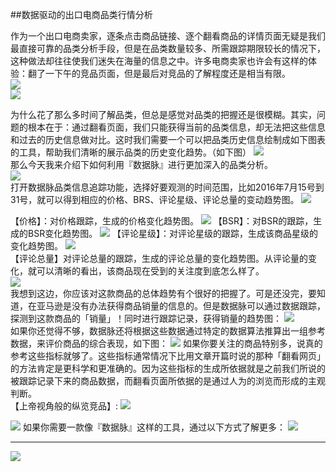 ##数据驱动的出口电商品类行情分析

作为一个出口电商卖家，逐条点击商品链接、逐个翻看商品的详情页面无疑是我们最直接可靠的品类分析手段，但是在品类数量较多、所需跟踪期限较长的情况下，这种做法却往往使我们迷失在海量的信息之中。许多电商卖家也许会有这样的体验：翻了一下午的竞品页面，但是最后对竞品的了解程度还是相当有限。  
![](http://static.datartisan.com/upload/attachment/2016/08/Vh3h4nlk.png)  
![](http://static.datartisan.com/upload/attachment/2016/08/xbUOChBb.png)

为什么花了那么多时间了解品类，但总是感觉对品类的把握还是很模糊。其实，问题的根本在于：通过翻看页面，我们只能获得当前的品类信息，却无法把这些信息和过去的历史信息做对比。这时我们需要一个可以把品类历史信息绘制成如下图表的工具，帮助我们清晰的展示品类的历史变化趋势。（如下图）
![](http://static.datartisan.com/upload/attachment/2016/08/ZvDSdEzQ.png)  
那么今天我来介绍下如何利用『数据脉』进行更加深入的品类分析。  
![](http://static.datartisan.com/upload/attachment/2016/08/pQL9zVCW.png)  
打开数据脉品类信息追踪功能，选择好要观测的时间范围，比如2016年7月15号到31号，就可以得到相应的价格、BRS、评论星级、评论总量的变动趋势图。
![](http://static.datartisan.com/upload/attachment/2016/08/B5SJfwS6.png)  

【价格】：对价格跟踪，生成的价格变化趋势图。
![](http://static.datartisan.com/upload/attachment/2016/08/xY0pgIrf.png) 
【BSR】：对BSR的跟踪，生成的BSR变化趋势图。
![](http://static.datartisan.com/upload/attachment/2016/08/ZvDSdEzQ.png) 
【评论星级】：对评论星级的跟踪，生成该商品星级的变化趋势图。
![](http://static.datartisan.com/upload/attachment/2016/08/YeVyGMEj.png)  
【评论总量】对评论总量的跟踪，生成的评论总量的变化趋势图。从评论量的变化，就可以清晰的看出，该商品现在受到的关注度到底怎么样了。  
![](http://static.datartisan.com/upload/attachment/2016/08/sFKWR6X3.png)  
我想到这边，你应该对这款商品的总体趋势有个很好的把握了。可是还没完，要知道，在亚马逊是没有办法获得商品销量的信息的。但是数据脉可以通过数据跟踪，探测到这款商品的「销量」！同时进行跟踪记录，获得销量的趋势图：
![](http://static.datartisan.com/upload/attachment/2016/08/KA0p7lVj.png)  
如果你还觉得不够，数据脉还将根据这些数据通过特定的数据算法推算出一组参考数据，来评价商品的综合表现，如下图：
![](http://static.datartisan.com/upload/attachment/2016/08/pkTm529l.png) 
如果你要关注的商品特别多，说真的参考这些指标就够了。这些指标通常情况下比用文章开篇时说的那种「翻看网页」的方法肯定是更科学和更准确的。因为这些指标的生成所依据就是之前我们所说的被跟踪记录下来的商品数据，而翻看页面所依据的是通过人为的浏览而形成的主观判断。  
【上帝视角般的纵览竞品】:
![](http://static.datartisan.com/upload/attachment/2016/08/qT6Bzzkp.png)
    
![](http://static.datartisan.com/upload/attachment/2016/08/MMNcWFat.png)
如果你需要一款像『数据脉』这样的工具，通过以下方式了解更多：
![](http://static.datartisan.com/upload/attachment/2016/08/yqr4wqqj.png)
***
![](	http://static.datartisan.com/upload/attachment/2016/08/cpnry8gN.png)
